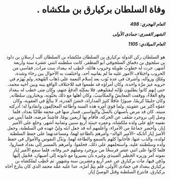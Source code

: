 <h1 dir="rtl">وفاة السلطان بركيارق بن ملكشاه .</h1>

<h5 dir="rtl">العام الهجري:  498

الشهر القمري: جمادى الأولى

العام الميلادي: 1105</h5>

<p dir="rtl">هو السلطان ركن الدولة بركيارق بن السلطان ملكشاه بن السلطان ألب أرسلان بن داود بن سلجوق بن دقماق السلجوقي أبو المظفر، كانت سلطنته اثنتي عشرة سنة وأربعة أشهر، جرت له خطوبٌ طويلة وحروب هائلة، خُطِب له ببغداد ست مرات, فقاسى من الحروب واختلاف الأمور عليه ما لم يقاسِه أحد، واختلفت به الأحوال بين رخاء وشدة، ومُلكٍ وزواله، وأشرفَ في عدة نُوَب بعد إسلام النعمة على ذَهاب المُهجة, ولم يُهزَم في حروبه غيرَ مرَّة واحدة، وكان أمراؤه قد طمعوا فيه للاختلاف الواقع بينه وبين أخيه محمد، حتى إنهم كانوا يطلبون نوَّابَه ليقتلوهم، فلا يمكِنُه الدفعُ عنهم، وكان متى خطب له ببغداد وقع الغلاءُ، ووقفت المعايشُ والمكاسِبُ، وكان أهلها مع ذلك يحبُّونه، ويختارون سلطانه, وكان حليمًا كريمًا، صبورًا عاقلًا كثيرَ المداراة، حَسَنَ القدرة، لا يبالِغُ في العقوبة، وكان عفوُه أكثر من عقوبته. ولما قويَ أمره هذه السنة وأطاعه المخالِفون وانقادوا له؛ أدركته منيته. كان قد مرض بأصبهان بالسلِّ والبواسير، فسار منها في محفة طالبًا بغداد، فلما وصل إلى بروجرد ضَعُف عن الحركة، فأقام بها أربعين يومًا، فاشتدَّ مرضه، فلما أيس من نفسِه خلع على ولده ملكشاه، وعمره حينئذ أربع سنين وثمانية أشهر، وخلع على الأمير إياز، وأحضر جماعةً من الأمراء، وأعلمهم أنه قد جعل ابنَه وليَّ عهده في السلطنة، وجعل الأميرَ إياز أتابكه -الأمير الوالد- وأمرهم بالطاعةِ لهما، ومساعدتهما على حفظ السلطنة لولده، والذب عنها، فأجابوا كلهم بالسمع والطاعة لهما، وبَذْل النفوس والأموال في حفظ ولده وسلطنته عليه، واستحلفهم على ذلك، فحلفوا، وأمرهم بالمسير إلى بغداد فساروا، فلما كانوا على اثني عشر فرسخًا من بروجرد وصلهم خبر وفاته، فلما سمع الأمير إياز بموته أمر وزيره الخطير المبيذي وغيره بأن يسيروا مع تابوته إلى أصبهان، فحُمِل إليها ودُفِن فيها، مات بركيارق عن عمر أربع وعشرين سنة وشهور. ثم خُطِب لملكشاه بن بركيارق ببغداد في جمادى الأولى، فلم يتِمَّ أمرُه، عدا عليه عمُّه محمد الذي كان ينازع أخاه بركيارق، فانتزع السلطنة وقتل الوصيَّ إياز.</p></br>
